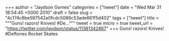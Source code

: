 
+++
author = "Jaydson Gomes"
categories = ["tweet"]
date = "Wed Mar 31 18:54:45 +0000 2010"
draft = false
slug = "4c174c8be597542a0fcdc5086c53ade661f5d402"
tags = ["tweet"]
title = """Guns! razors! Knives! #De..."""
tweet = true
micro = true
tweet_url = "https://twitter.com/jaydson/status/11381342867"
+++
Guns! razors! Knives! #Deftones Rocket Skates
